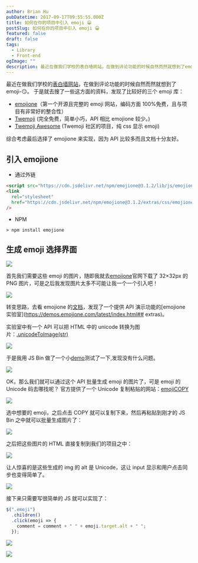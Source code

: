 ```yaml
---
author: Brian Hu
pubDatetime: 2017-09-17T09:55:55.000Z
title: 如何在你的项目中引入 emoji 😀
postSlug: 如何在你的项目中引入 emoji 😀
featured: false
draft: false
tags:
  - Library
  - Front-end
ogImage: ""
description: 最近在做我们学校的表白墙网站，在做到评论功能的时候自然而然就想到了emoji-😏
---
```


最近在做我们学校的[表白墙网站](https://hubingliang.github.io/Confession-wall/dist/)，在做到评论功能的时候自然而然就想到了 emoji-😏。
于是就去搜了一些这方面的资料，发现了比较好的三个 emoji 库：

- [emojione](https://github.com/emojione/emojione)（第一个开源且完整的 emoji 网站，编码方面 100%免费，且与项目有非常好的整合性）
- [Twemoji](https://github.com/twitter/twemoji) (完全免费，简单小巧，API 相比 emojione 较少。)
- [Twemoji Awesome](http://ellekasai.github.io/twemoji-awesome/) (Twemoji 社区的项目，纯 css 显示 emoji)

综合考虑最后选择了 emojione 来实现，因为 API 比较多而且文档十分友好。

## 引入 emojione

- 通过外链

```html
<script src="https://cdn.jsdelivr.net/npm/emojione@3.1.2/lib/js/emojione.min.js"></script>
<link
  rel="stylesheet"
  href="https://cdn.jsdelivr.net/npm/emojione@3.1.2/extras/css/emojione.min.css"
/>
```

- NPM

```
> npm install emojione
```

## 生成 emoji 选择界面

![](https://res.cloudinary.com/dewu7okpv/image/upload/v1675675180/blog/4337988-ef3ae78893a558c3.png_llucms.png)

首先我们需要这些 emoji 的图片，随即我就去[emojione](https://www.emojione.com/developers/download)官网下载了 32×32px 的 PNG 图片，可是之后我发现图片太多不可能让我一个一个引入吧！

![](https://res.cloudinary.com/dewu7okpv/image/upload/v1675675204/blog/4337988-21d1a6f7e13a2288.png_e4bun0.png)

转变思路，去看 emojione 的[文档](https://github.com/emojione/emojione)，发现了一个提供 API 演示功能的[emojione 实验室](https://demos.emojione.com/latest/index.html## extras)。

实验室中有一个 API 可以把 HTML 中的 unicode 转换为图片：[.unicodeToImage(str)](https://demos.emojione.com/latest/jsunicodetoimage.html)

![](https://res.cloudinary.com/dewu7okpv/image/upload/v1675675227/blog/4337988-baca09028eec4ae2.png_c75wsi.png)

于是我用 JS Bin 做了一个小[demo](http://js.jirengu.com/vupel/2/edit)测试了一下,发现没有什么问题。

![](https://res.cloudinary.com/dewu7okpv/image/upload/v1675675240/blog/4337988-2650383b4132fa9d.png_laoonx.png)

OK，那么我们就可以通过这个 API 批量生成 emoji 的图片了，可是 emoji 的 Unicode 码去哪找呢？
官方提供了一个 Unicode 复制粘贴的网站：[emojiCOPY](https://www.emojicopy.com/)

![](https://res.cloudinary.com/dewu7okpv/image/upload/v1675675267/blog/4337988-a391a9796b5010fd.png_izrugj.png)

选中想要的 emoji，之后点击 COPY 就可以复制下来，然后再粘贴到刚才的 JS Bin 之中就可以批量生成图片了：

![](https://res.cloudinary.com/dewu7okpv/image/upload/v1675675254/blog/4337988-9f47be5f280a88f1.png_wtcotz.png)

之后把这些图片的 HTML 直接复制到我们的项目之中：

![](https://res.cloudinary.com/dewu7okpv/image/upload/v1675675279/blog/4337988-45fb81e4f83df1d4.png_r6jcwq.png)

让人惊喜的是这些生成的 img 的 alt 是 Unicode，这让 input 显示和用户点击同步也变得简单了。

![](https://res.cloudinary.com/dewu7okpv/image/upload/v1675675290/blog/4337988-19fd42f9cf8aa49b.png_dhwtet.png)

接下来只需要写很简单的 JS 就可以实现了：

```js
$(".emoji")
  .children()
  .click(emoji => {
    comment = comment + " " + emoji.target.alt + " ";
  });
```

![](https://res.cloudinary.com/dewu7okpv/image/upload/v1675675305/blog/4337988-c0ae294af0d711b5.png_ea6k48.png)

![](https://res.cloudinary.com/dewu7okpv/image/upload/v1675675318/blog/4337988-64fbd4090a322e38.png_km4zfq.png)

